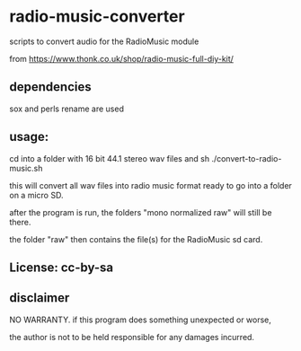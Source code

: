 # radio-music-converter
scripts to convert audio for the RadioMusic module

from https://www.thonk.co.uk/shop/radio-music-full-diy-kit/

## dependencies

sox and perls rename are used

## usage:
 cd into a folder with 16 bit 44.1 stereo wav files
 and
 sh ./convert-to-radio-music.sh

 this will convert all wav files into radio music format ready to go into a folder on a micro SD.

 after the program is run, the folders "mono normalized raw" will still be there.

 the folder "raw" then contains the file(s) for the RadioMusic sd card.

## License: cc-by-sa

## disclaimer
NO WARRANTY. if this program does something unexpected or worse,

the author is not to be held responsible for any damages incurred.

